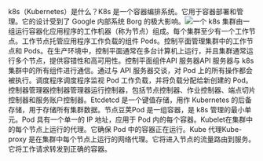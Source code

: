 k8s（Kubernetes）是什么？K8s 是一个容器编排系统。它用于容器部署和管理。它的设计受到了 Google 内部系统 Borg 的极大影响。![](images/k8s.jpeg)一个 k8s 集群由一组运行容器化应用程序的工作机器（称为节点）组成。每个集群至少有一个工作节点。工作节点托管应用程序工作负载的组件 Pods。控制平面管理集群中的工作节点和 Pods。在生产环境中，控制平面通常在多台计算机上运行，并且集群通常运行多个节点，提供容错性和高可用性。控制平面组件API 服务器API 服务器与 k8s 集群中的所有组件进行通信。通过与 API 服务器交谈，对 Pod 上的所有操作都会被执行。调度程序调度程序监视 Pod 工作负载，并将负载分配给新创建的 Pod。控制器管理器控制器管理器运行控制器，包括节点控制器、作业控制器、端点切片控制器和服务账户控制器。Etcdetcd 是一个键值存储，用作 Kubernetes 的后备存储，用于存储所有集群数据。节点豆荚Pod 是一组容器，是 k8s 管理的最小单元。Pod 具有一个单一的 IP 地址，应用于 Pod 内的每个容器。Kubelet在集群中的每个节点上运行的代理。它确保 Pod 中的容器正在运行。Kube 代理Kube-proxy 是在集群中每个节点上运行的网络代理。它将进入节点的流量路由到服务。它将工作请求转发到正确的容器。
